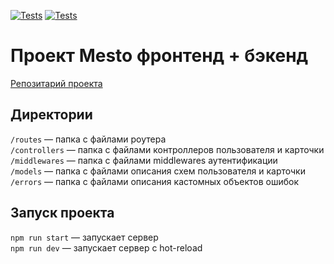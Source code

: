 [![Tests](../../actions/workflows/tests-13-sprint.yml/badge.svg)](../../actions/workflows/tests-13-sprint.yml) [![Tests](../../actions/workflows/tests-14-sprint.yml/badge.svg)](../../actions/workflows/tests-14-sprint.yml)

# Проект Mesto фронтенд + бэкенд
[Репозитарий проекта](https://github.com/marcell88/express-mesto-gha.git)

## Директории

`/routes` — папка с файлами роутера  
`/controllers` — папка с файлами контроллеров пользователя и карточки   
`/middlewares` — папка с файлами middlewares аутентификации   
`/models` — папка с файлами описания схем пользователя и карточки  
`/errors` — папка с файлами описания кастомных объектов ошибок  

## Запуск проекта

`npm run start` — запускает сервер   
`npm run dev` — запускает сервер с hot-reload
